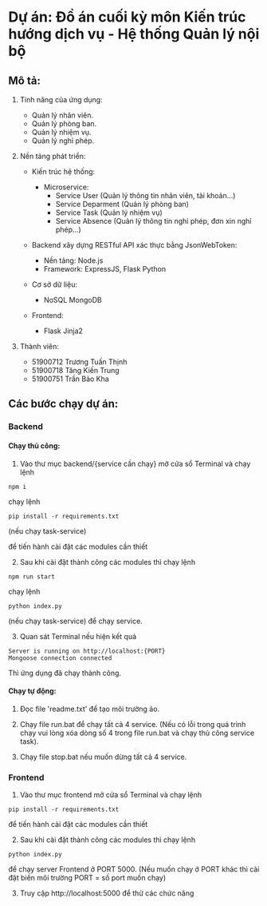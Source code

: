 # Dự án: Đồ án cuối kỳ môn Kiến trúc hướng dịch vụ - Hệ thống Quản lý nội bộ

## Mô tả:
1. Tính năng của ứng dụng:
	- Quản lý nhân viên.
	- Quản lý phòng ban.
	- Quản lý nhiệm vụ.
	- Quản lý nghỉ phép.
	
2. Nền tảng phát triển:
	- Kiến trúc hệ thống:
		- Microservice:
			- Service User (Quản lý thông tin nhân viên, tài khoản...)
			- Service Deparment (Quản lý phòng ban)
			- Service Task (Quản lý nhiệm vụ)
			- Service Absence (Quản lý thông tin nghỉ phép, đơn xin nghỉ phép...)
			
	- Backend xây dựng RESTful API xác thực bằng JsonWebToken: 
		- Nền tảng: Node.js
		- Framework: ExpressJS, Flask Python
		
	- Cơ sở dữ liệu: 
		- NoSQL MongoDB
		
	- Frontend: 
		- Flask Jinja2
		
3. Thành viên:
	- 51900712 Trương Tuấn Thịnh
	- 51900718 Tăng Kiến Trung
	- 51900751 Trần Bảo Kha

## Các bước chạy dự án:
### Backend

#### Chạy thủ công:

1. Vào thư mục backend/{service cần chạy} mở cửa sổ Terminal và chạy lệnh

```
npm i 
```

chạy lệnh 
```
pip install -r requirements.txt
``` 
(nếu chạy task-service)

để tiến hành cài đặt các modules cần thiết

2. Sau khi cài đặt thành công các modules thì chạy lệnh

```
npm run start
``` 

chạy lệnh 

```
python index.py
``` 

(nếu chạy task-service)
để chạy service. 

3. Quan sát Terminal nếu hiện kết quả
```
Server is running on http://localhost:{PORT}
Mongoose connection connected
````
Thì ứng dụng đã chạy thành công.

#### Chạy tự động:

1. Đọc file 'readme.txt' để tạo môi trường ảo.

2. Chạy file run.bat để chạy tất cả 4 service. 
(Nếu có lỗi trong quá trình chạy vui lòng xóa dòng số 4 trong file run.bat và chạy thủ công service task).

3. Chạy file stop.bat nếu muốn dừng tất cả 4 service.

### Frontend
1. Vào thư mục frontend mở cửa sổ Terminal và chạy lệnh
```
pip install -r requirements.txt
```
để tiến hành cài đặt các modules cần thiết

2. Sau khi cài đặt thành công các modules thì chạy lệnh
```
python index.py
``` 

để chạy server Frontend ở PORT 5000. 
(Nếu muốn chạy ở PORT khác thì cài đặt biến môi trường PORT = số port muốn chạy)

3. Truy cập http://localhost:5000 để thử các chức năng